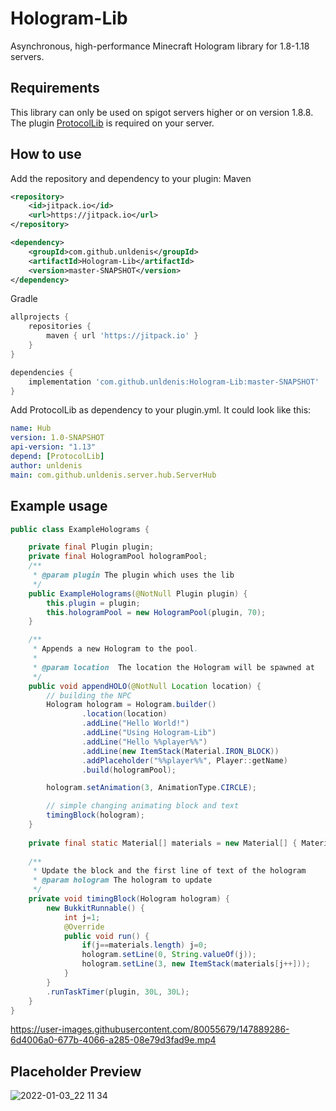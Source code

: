 # Hologram-Lib
Asynchronous, high-performance Minecraft Hologram library for 1.8-1.18 servers.
## Requirements
This library can only be used on spigot servers higher or on version 1.8.8. The plugin <a href="https://www.spigotmc.org/resources/protocollib.1997/">ProtocolLib</a> is required on your server.
## How to use
Add the repository and dependency to your plugin:
Maven
```xml
<repository>
    <id>jitpack.io</id>
    <url>https://jitpack.io</url>
</repository>

<dependency>
    <groupId>com.github.unldenis</groupId>
    <artifactId>Hologram-Lib</artifactId>
    <version>master-SNAPSHOT</version>
</dependency>
```
Gradle
```gradle
allprojects {
    repositories {
        maven { url 'https://jitpack.io' }
    }
}

dependencies {
    implementation 'com.github.unldenis:Hologram-Lib:master-SNAPSHOT'
}
```
Add ProtocolLib as dependency to your plugin.yml. It could look like this:
```yml
name: Hub
version: 1.0-SNAPSHOT
api-version: "1.13"
depend: [ProtocolLib]
author: unldenis
main: com.github.unldenis.server.hub.ServerHub
```
## Example usage
```java
public class ExampleHolograms {

    private final Plugin plugin;
    private final HologramPool hologramPool;
    /**
     * @param plugin The plugin which uses the lib
     */
    public ExampleHolograms(@NotNull Plugin plugin) {
        this.plugin = plugin;
        this.hologramPool = new HologramPool(plugin, 70);
    }

    /**
     * Appends a new Hologram to the pool.
     *
     * @param location  The location the Hologram will be spawned at
     */
    public void appendHOLO(@NotNull Location location) {
        // building the NPC
        Hologram hologram = Hologram.builder()
                .location(location)
                .addLine("Hello World!")
                .addLine("Using Hologram-Lib")
                .addLine("Hello %%player%%")
                .addLine(new ItemStack(Material.IRON_BLOCK))
                .addPlaceholder("%%player%%", Player::getName)
                .build(hologramPool);

        hologram.setAnimation(3, AnimationType.CIRCLE);

        // simple changing animating block and text
        timingBlock(hologram);
    }
    
    private final static Material[] materials = new Material[] { Material.IRON_BLOCK, Material.GOLD_BLOCK, Material.DIAMOND_BLOCK, Material.EMERALD_BLOCK};
    
    /**
     * Update the block and the first line of text of the hologram
     * @param hologram The hologram to update
     */
    private void timingBlock(Hologram hologram) {
        new BukkitRunnable() {
            int j=1;
            @Override
            public void run() {
                if(j==materials.length) j=0;
                hologram.setLine(0, String.valueOf(j));
                hologram.setLine(3, new ItemStack(materials[j++]));
            }
        }
        .runTaskTimer(plugin, 30L, 30L);
    }
}
```
https://user-images.githubusercontent.com/80055679/147889286-6d4006a0-677b-4066-a285-08e79d3fad9e.mp4
## Placeholder Preview
![2022-01-03_22 11 34](https://user-images.githubusercontent.com/80055679/147980899-fa7b8172-b0d8-4ab6-9eab-d33e9323fb63.png)

